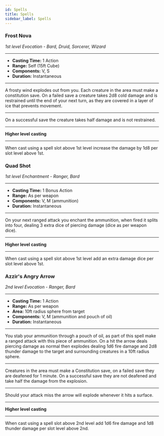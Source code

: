 ```yaml
---
id: Spells
title: Spells
sidebar_label: Spells
---
```

### Frost Nova
*1st level Evocation - Bard, Druid, Sorcerer, Wizard*
___
- **Casting Time:** 1 Action
- **Range:** Self (15ft Cube)
- **Components:** V, S
- **Duration:**  Instantaneous
___
A frosty wind explodes out from you. Each creature in the area must make a constitution save. On a failed save a creature takes 2d8 cold damage and is restrained until the end of your next turn, as they are covered in a layer of ice that prevents movement.
___
On a successful save the creature takes half damage and is not restrained.
___
**Higher level casting**
___
When cast using a spell slot above 1st level increase the damage by 1d8 per slot level above 1st.

### Quad Shot
*1st level Enchantment - Ranger, Bard*
___
- **Casting Time:** 1 Bonus Action
- **Range:** As per weapon
- **Components:** V, M (ammunition)
- **Duration:**  Instantaneous
___
On your next ranged attack you enchant the ammunition, when fired it splits into four, dealing 3 extra dice of piercing damage (dice as per weapon dice).
___
**Higher level casting**
___
When cast using a spell slot above 1st level add an extra damage dice per slot level above 1st.

### Azzir's Angry Arrow
*2nd level Evocation - Ranger, Bard*
___
- **Casting Time:** 1 Action
- **Range:** As per weapon
- **Area:** 10ft radius sphere from target
- **Components:** V, M (ammunition and pouch of oil)
- **Duration:**  Instantaneous
___
You stab your ammunition through a pouch of oil, as part of this spell make a ranged attack with this piece of ammunition. On a hit the arrow deals piercing damage as normal then explodes dealing 1d6 fire damage and 2d8 thunder damage to the target and surrounding creatures in a 10ft radius sphere.
___
Creatures in the area must make a Constitution save, on a failed save they are deafened for 1 minute. On a successful save they are not deafened and take half the damage from the explosion.
___
Should your attack miss the arrow will explode whenever it hits a surface.
___
**Higher level casting**
___
When cast using a spell slot above 2nd level add 1d6 fire damage and 1d8 thunder damage per slot level above 2nd.